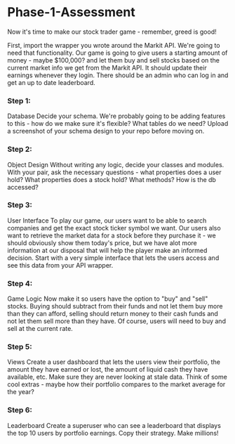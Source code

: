 # Phase-1-Assessment
Now it's time to make our stock trader game - remember, greed is good!  

First, import the wrapper you wrote around the Markit API. We're going to need that functionality.  Our game is going to give users a starting amount of money - maybe $100,000? and let them buy and sell stocks based on the current market info we get from the Markit API. It should update their earnings whenever they login. There should be an admin who can log in and get an up to date leaderboard.  

### Step 1: 

Database Decide your schema. We're probably going to be adding features to this - how do we make sure it's flexible? What tables do we need? Upload a screenshot of your schema design to your repo before moving on.  

### Step 2: 

Object Design Without writing any logic, decide your classes and modules. With your pair, ask the necessary questions - what properties does a user hold? What properties does a stock hold? What methods? How is the db accessed?  

### Step 3: 
User Interface To play our game, our users want to be able to search companies and get the exact stock ticker symbol we want. Our users also want to retrieve the market data for a stock before they purchase it - we should obviously show them today's price, but we have alot more information at our disposal that will help the player make an informed decision. Start with a very simple interface that lets the users access and see this data from your API wrapper.  

### Step 4: 
Game Logic Now make it so users have the option to "buy" and "sell" stocks. Buying should subtract from their funds and not let them buy more than they can afford, selling should return money to their cash funds and not let them sell more than they have. Of course, users will need to buy and sell at the current rate.  

### Step 5: 
Views Create a user dashboard that lets the users view their portfolio, the amount they have earned or lost, the amount of liquid cash they have available, etc. Make sure they are never looking at stale data. Think of some cool extras - maybe how their portfolio compares to the market average for the year?  

### Step 6: 
Leaderboard Create a superuser who can see a leaderboard that displays the top 10 users by portfolio earnings. Copy their strategy. Make millions!
